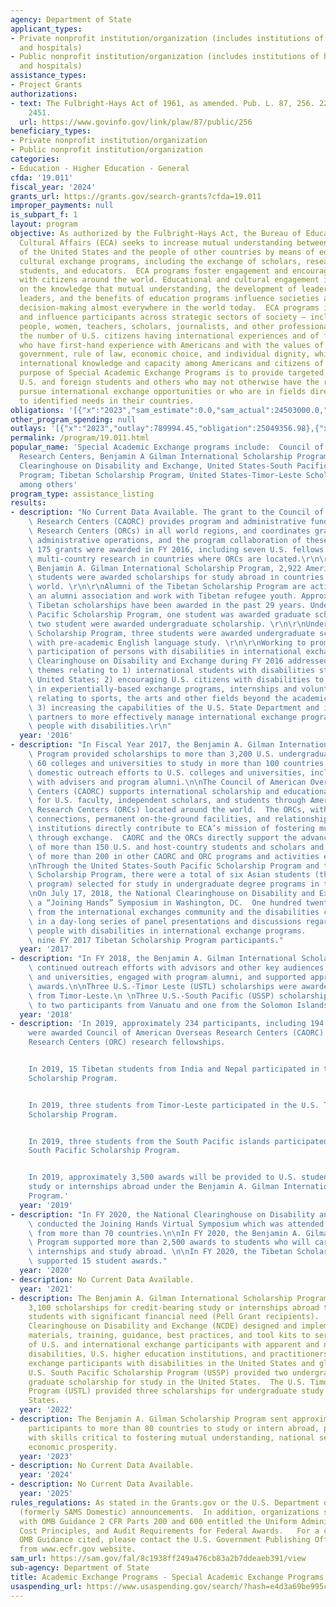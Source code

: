 ```yaml
---
agency: Department of State
applicant_types:
- Private nonprofit institution/organization (includes institutions of higher education
  and hospitals)
- Public nonprofit institution/organization (includes institutions of higher education
  and hospitals)
assistance_types:
- Project Grants
authorizations:
- text: The Fulbright-Hays Act of 1961, as amended. Pub. L. 87, 256. 22 U.S.C. &sect;
    2451.
  url: https://www.govinfo.gov/link/plaw/87/public/256
beneficiary_types:
- Private nonprofit institution/organization
- Public nonprofit institution/organization
categories:
- Education - Higher Education - General
cfda: '19.011'
fiscal_year: '2024'
grants_url: https://grants.gov/search-grants?cfda=19.011
improper_payments: null
is_subpart_f: 1
layout: program
objective: As authorized by the Fulbright-Hays Act, the Bureau of Educational and
  Cultural Affairs (ECA) seeks to increase mutual understanding between the people
  of the United States and the people of other countries by means of educational and
  cultural exchange programs, including the exchange of scholars, researchers, professionals,
  students, and educators.  ECA programs foster engagement and encourage dialogue
  with citizens around the world. Educational and cultural engagement is premised
  on the knowledge that mutual understanding, the development of leaders and future
  leaders, and the benefits of education programs influence societies and affect official
  decision-making almost everywhere in the world today.  ECA programs inform, engage,
  and influence participants across strategic sectors of society – including young
  people, women, teachers, scholars, journalists, and other professionals – increasing
  the number of U.S. citizens having international experiences and of foreign individuals
  who have first-hand experience with Americans and with the values of freedom, representative
  government, rule of law, economic choice, and individual dignity, while building
  international knowledge and capacity among Americans and citizens of other countries.  The
  purpose of Special Academic Exchange Programs is to provide targeted support for
  U.S. and foreign students and others who may not otherwise have the resources to
  pursue international exchange opportunities or who are in fields directly relevant
  to identified needs in their countries.
obligations: '[{"x":"2023","sam_estimate":0.0,"sam_actual":24503000.0,"usa_spending_actual":24682229.21},{"x":"2024","sam_estimate":0.0,"sam_actual":24503000.0,"usa_spending_actual":24134102.47},{"x":"2025","sam_estimate":0.0,"sam_actual":24503000.0,"usa_spending_actual":700000.0}]'
other_program_spending: null
outlays: '[{"x":"2023","outlay":789994.45,"obligation":25049356.98},{"x":"2024","outlay":-22837.53,"obligation":23917102.47},{"x":"2025","outlay":0.0,"obligation":700000.0}]'
permalink: /program/19.011.html
popular_name: 'Special Academic Exchange programs include:  Council of American Overseas
  Research Centers, Benjamin A Gilman International Scholarship Program; National
  Clearinghouse on Disability and Exchange, United States-South Pacific Scholarship
  Program; Tibetan Scholarship Program, United States-Timor-Leste Scholarship Program,
  among others'
program_type: assistance_listing
results:
- description: "No Current Data Available. The grant to the Council of American Overseas\
    \ Research Centers (CAORC) provides program and administrative funds to 20 Overseas\
    \ Research Centers (ORCs) in all world regions, and coordinates grant management,\
    \ administrative operations, and the program collaboration of these centers. Approximately\
    \ 175 grants were awarded in FY 2016, including seven U.S. fellows conducting\
    \ multi-country research in countries where ORCs are located.\r\n\r\nUnder the\
    \ Benjamin A. Gilman International Scholarship Program, 2,922 American undergraduate\
    \ students were awarded scholarships for study abroad in countries around the\
    \ world. \r\n\r\nAlumni of the Tibetan Scholarship Program are active through\
    \ an alumni association and work with Tibetan refugee youth. Approximately 430\
    \ Tibetan scholarships have been awarded in the past 29 years. Under the U.S.-South\
    \ Pacific Scholarship Program, one student was awarded graduate scholarships and\
    \ two student were awarded undergraduate scholarship. \r\n\r\nUnder the U.S.-Timor-Leste\
    \ Scholarship Program, three students were awarded undergraduate scholarships\
    \ with pre-academic English language study. \r\n\r\nWorking to promote increased\
    \ participation of persons with disabilities in international exchange, the National\
    \ Clearinghouse on Disability and Exchange during FY 2016 addressed particular\
    \ themes relating to 1) international students with disabilities studying in the\
    \ United States; 2) encouraging U.S. citizens with disabilities to participate\
    \ in experientially-based exchange programs, internships and volunteer assignments\
    \ relating to sports, the arts and other fields beyond the academic world and\
    \ 3) increasing the capabilities of the U.S. State Department and its program\
    \ partners to more effectively manage international exchange programs including\
    \ people with disabilities.\r\n"
  year: '2016'
- description: "In Fiscal Year 2017, the Benjamin A. Gilman International Scholarship\
    \ Program provided scholarships to more than 3,200 U.S. undergraduates from over\
    \ 60 colleges and universities to study in more than 100 countries, while increasing\
    \ domestic outreach efforts to U.S. colleges and universities, including engagement\
    \ with advisers and program alumni.\n\nThe Council of American Overseas Research\
    \ Centers (CAORC) supports international scholarship and educational engagement\
    \ for U.S. faculty, independent scholars, and students through American Overseas\
    \ Research Centers (ORCs) located around the world.  The ORCs, with their scholarly\
    \ connections, permanent on-the-ground facilities, and relationships with host-country\
    \ institutions directly contribute to ECA’s mission of fostering mutual understanding\
    \ through exchange.  CAORC and the ORCs directly support the advanced research\
    \ of more than 150 U.S. and host-country students and scholars and the participation\
    \ of more than 200 in other CAORC and ORC programs and activities each year. \n\
    \nThrough the United States-South Pacific Scholarship Program and the United States-Timor-Leste\
    \ Scholarship Program, there were a total of six Asian students (three in each\
    \ program) selected for study in undergraduate degree programs in the United States.\n\
    \nOn July 17, 2018, the National Clearinghouse on Disability and Exchange held\
    \ a “Joining Hands” Symposium in Washington, DC.  One hundred twenty-five people\
    \ from the international exchanges community and the disabilities community participated\
    \ in a day-long series of panel presentations and discussions regarding including\
    \ people with disabilities in international exchange programs.     \n\nThere were\
    \ nine FY 2017 Tibetan Scholarship Program participants."
  year: '2017'
- description: "In FY 2018, the Benjamin A. Gilman International Scholarship Program\
    \ continued outreach efforts with advisors and other key audiences at U.S. colleges\
    \ and universities, engaged with program alumni, and supported approximately 3,500\
    \ awards.\n\nThree U.S.-Timor Leste (USTL) scholarships were awarded to participants\
    \ from Timor-Leste.\n \nThree U.S.-South Pacific (USSP) scholarships were awarded\
    \ to two participants from Vanuatu and one from the Solomon Islands."
  year: '2018'
- description: 'In 2019, approximately 234 participants, including 194 Americans,
    were awarded Council of American Overseas Research Centers (CAORC) and Overseas
    Research Centers (ORC) research fellowships.


    In 2019, 15 Tibetan students from India and Nepal participated in the Tibetan
    Scholarship Program.


    In 2019, three students from Timor-Leste participated in the U.S. Timor-Leste
    Scholarship Program.


    In 2019, three students from the South Pacific islands participated in the U.S.
    South Pacific Scholarship Program.


    In 2019, approximately 3,500 awards will be provided to U.S. students for credit-bearing
    study or internships abroad under the Benjamin A. Gilman International Scholarship
    Program.'
  year: '2019'
- description: "In FY 2020, the National Clearinghouse on Disability and Exchange\
    \ conducted the Joining Hands Virtual Symposium which was attended by 1,000 participants\
    \ from more than 70 countries.\n\nIn FY 2020, the Benjamin A. Gilman Scholarship\
    \ Program supported more than 2,500 awards to students who will carry out accredited\
    \ internships and study abroad. \n\nIn FY 2020, the Tibetan Scholarship Program\
    \ supported 15 student awards."
  year: '2020'
- description: No Current Data Available.
  year: '2021'
- description: The Benjamin A. Gilman International Scholarship Program provides approximately
    3,100 scholarships for credit-bearing study or internships abroad to U.S. undergraduate
    students with significant financial need (Pell Grant recipients).  The National
    Clearinghouse on Disability and Exchange (NCDE) designed and implemented resource
    materials, training, guidance, best practices, and tool kits to serve the needs
    of U.S. and international exchange participants with apparent and non-apparent
    disabilities, U.S. higher education institutions, and practitioners supporting
    exchange participants with disabilities in the United States and globally. The
    U.S. South Pacific Scholarship Program (USSP) provided two undergraduate and one
    graduate scholarship for study in the United States.  The U.S. Timor-Leste Scholarship
    Program (USTL) provided three scholarships for undergraduate study in the United
    States.
  year: '2022'
- description: The Benjamin A. Gilman Scholarship Program sent approximately 3,500
    participants to more than 80 countries to study or intern abroad, providing them
    with skills critical to fostering mutual understanding, national security, and
    economic prosperity.
  year: '2023'
- description: No Current Data Available.
  year: '2024'
- description: No Current Data Available.
  year: '2025'
rules_regulations: As stated in the Grants.gov or the U.S. Department of State's MyGrants
  (formerly SAMS Domestic) announcements.  In addition, organizations should be familiar
  with OMB Guidance 2 CFR Parts 200 and 600 entitled the Uniform Administrative Requirements,
  Cost Principles, and Audit Requirements for Federal Awards.   For a copy of the
  OMB Guidance cited, please contact the U.S. Government Publishing Office or download
  from www.ecfr.gov website.
sam_url: https://sam.gov/fal/8c1938ff249a476cb83a2b7ddeaeb391/view
sub-agency: Department of State
title: Academic Exchange Programs - Special Academic Exchange Programs
usaspending_url: https://www.usaspending.gov/search/?hash=e4d3a69be995cee74b213bd229a393ed
---
```

